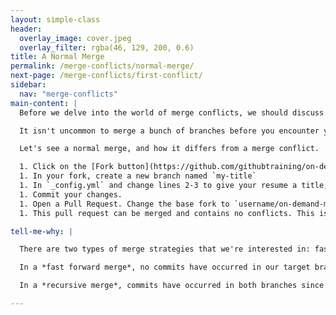 ```yaml
---
layout: simple-class
header:
  overlay_image: cover.jpeg
  overlay_filter: rgba(46, 129, 200, 0.6)
title: A Normal Merge
permalink: /merge-conflicts/normal-merge/
next-page: /merge-conflicts/first-conflict/
sidebar:
  nav: "merge-conflicts"
main-content: |
  Before we delve into the world of merge conflicts, we should discuss what a merge is normally doing. When you take some commits from, say, `new-feature` branch and merge them into `master` you are simply applying the commits that you made on the `new-feature` branch on the `master` branch.

  It isn't uncommon to merge a bunch of branches before you encounter your first merge conflict. That is because Git is really smart when it comes merging. But, sometimes you and another collaborator both have an idea for a change to the same code and Git needs you to examine the conflicting changes before it can successfully implement the changes.

  Let's see a normal merge, and how it differs from a merge conflict.

  1. Click on the [Fork button](https://github.com/githubtraining/on-demand-merge-conflict/fork) to create a personal copy of the [class repository](https://github.com/githubtraining/on-demand-merge-conflict/).
  1. In your fork, create a new branch named `my-title`
  1. In `_config.yml` and change lines 2-3 to give your resume a title, and a description.
  1. Commit your changes.
  1. Open a Pull Request. Change the base fork to `username/on-demand-merge-conflict`. Use **base:** of `gh-pages` and **compare:** of `my-title`
  1. This pull request can be merged and contains no conflicts. This is because no conflicting commits appear on `master`, the target of our merge. :warning: Do not merge yet! :warning: We will introduce a conflict and merge in the following page.

tell-me-why: |

  There are two types of merge strategies that we're interested in: fast forward and recursive

  In a *fast forward merge*, no commits have occurred in our target branch since we branched. Therefore, the easiest way to combine the changes from both branches is to fast-forward the HEAD pointer your most recent commit on the topic branch. Because the history of both branches is one and the same, there no competition and, therefore, no possibility for merge conflicts in a fast forward merge.

  In a *recursive merge*, commits have occurred in both branches since we branched. Not all recursive merges result in conflicts, but when the new history (since merging) of both branches attempt to edit the same line of the same file, a merge conflict will appear.

---
```

